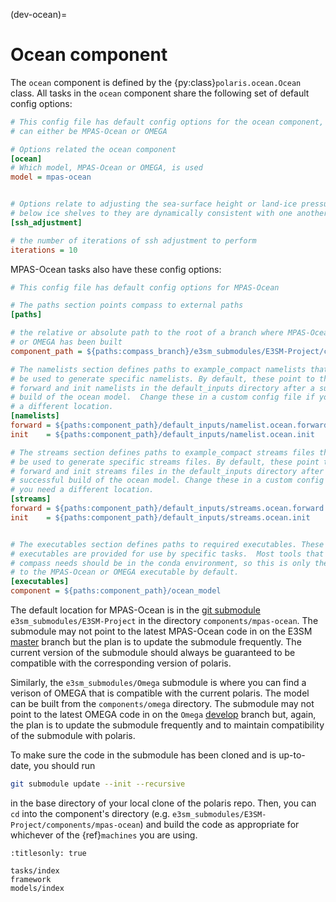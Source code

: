 (dev-ocean)=

# Ocean component

The `ocean` component is defined by the {py:class}`polaris.ocean.Ocean`
class. All tasks in the `ocean` component share the following set of
default config options:

```cfg
# This config file has default config options for the ocean component, which
# can either be MPAS-Ocean or OMEGA

# Options related the ocean component
[ocean]
# Which model, MPAS-Ocean or OMEGA, is used
model = mpas-ocean


# Options relate to adjusting the sea-surface height or land-ice pressure
# below ice shelves to they are dynamically consistent with one another
[ssh_adjustment]

# the number of iterations of ssh adjustment to perform
iterations = 10
```

MPAS-Ocean tasks also have these config options:
```cfg
# This config file has default config options for MPAS-Ocean

# The paths section points compass to external paths
[paths]

# the relative or absolute path to the root of a branch where MPAS-Ocean
# or OMEGA has been built
component_path = ${paths:compass_branch}/e3sm_submodules/E3SM-Project/components/mpas-ocean

# The namelists section defines paths to example_compact namelists that will
# be used to generate specific namelists. By default, these point to the
# forward and init namelists in the default_inputs directory after a successful
# build of the ocean model.  Change these in a custom config file if you need
# a different location.
[namelists]
forward = ${paths:component_path}/default_inputs/namelist.ocean.forward
init    = ${paths:component_path}/default_inputs/namelist.ocean.init

# The streams section defines paths to example_compact streams files that will
# be used to generate specific streams files. By default, these point to the
# forward and init streams files in the default_inputs directory after a
# successful build of the ocean model. Change these in a custom config file if
# you need a different location.
[streams]
forward = ${paths:component_path}/default_inputs/streams.ocean.forward
init    = ${paths:component_path}/default_inputs/streams.ocean.init


# The executables section defines paths to required executables. These
# executables are provided for use by specific tasks.  Most tools that
# compass needs should be in the conda environment, so this is only the path
# to the MPAS-Ocean or OMEGA executable by default.
[executables]
component = ${paths:component_path}/ocean_model
```

The default location for MPAS-Ocean is in the
[git submodule](https://git-scm.com/book/en/v2/Git-Tools-Submodules)
`e3sm_submodules/E3SM-Project` in the directory `components/mpas-ocean`.  The 
submodule  may not point to the latest MPAS-Ocean code in on the E3SM
[master](https://github.com/E3SM-Project/E3SM/tree/master)
branch but the plan is to update the submodule frequently.  The current version
of the submodule should always be guaranteed to be compatible with the
corresponding version of polaris.

Similarly, the `e3sm_submodules/Omega` submodule is where you can find
a verison of OMEGA that is compatible with the current polaris.  The model
can be built from the `components/omega` directory.  The  submodule may not 
point to the latest OMEGA code in on the `Omega`
[develop](https://github.com/E3SM-Project/Omega/tree/develop)
branch but, again, the plan is to update the submodule frequently and to
maintain compatibility of the submodule with polaris.

To make sure the code in the submodule has been cloned and is up-to-date, you
should run

```bash
git submodule update --init --recursive
```

in the base directory of your local clone of the polaris repo.  Then, you can
`cd` into the component's directory (e.g. 
`e3sm_submodules/E3SM-Project/components/mpas-ocean`) and build the code as
appropriate for whichever of the {ref}`machines` you are using.

```{toctree}
:titlesonly: true

tasks/index
framework
models/index
```
